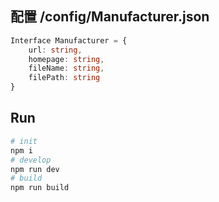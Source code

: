 ## 配置 /config/Manufacturer.json
```typescript
Interface Manufacturer = {
    url: string,
    homepage: string,
    fileName: string,
    filePath: string
}
```
## Run

```bash
# init
npm i 
# develop
npm run dev
# build
npm run build
```

